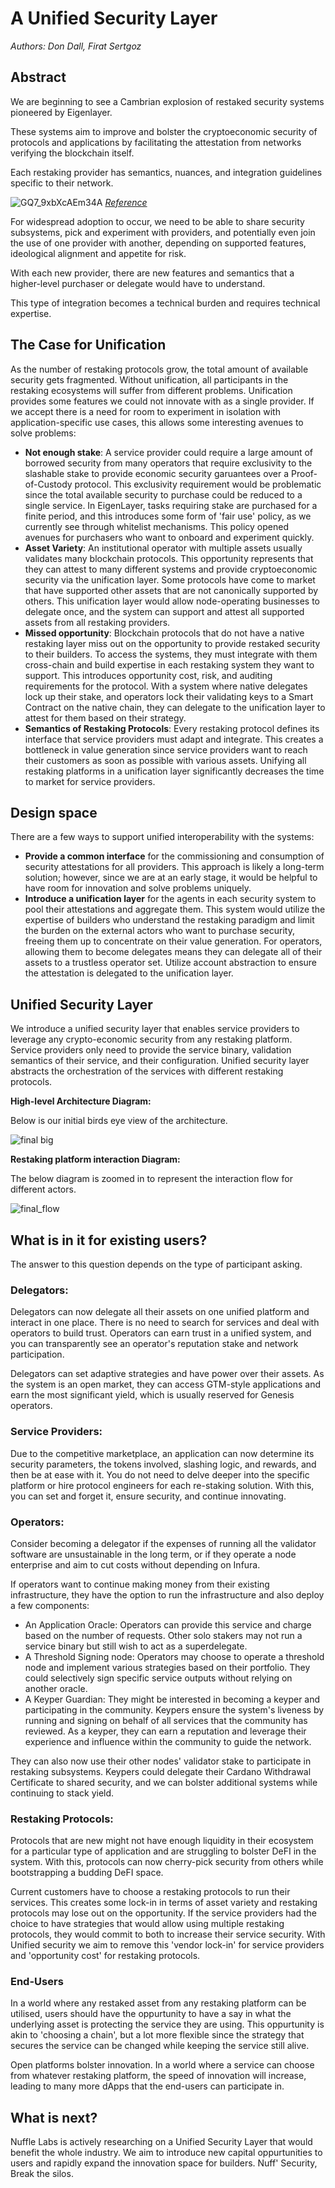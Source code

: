 # A Unified Security Layer

*Authors: Don Dall, Firat Sertgoz*
## Abstract
We are beginning to see a Cambrian explosion of restaked security systems pioneered by Eigenlayer. 

These systems aim to improve and bolster the cryptoeconomic security of protocols and applications by facilitating the attestation from networks verifying the blockchain itself.

Each restaking provider has semantics, nuances, and integration guidelines specific to their network. 

![GQ7_9xbXcAEm34A](https://hackmd.io/_uploads/rklNfFY8A.jpg)
*[Reference](https://x.com/gauntlet_xyz/status/1805662991708213452/photo/1)*

For widespread adoption to occur, we need to be able to share security subsystems, pick and experiment with providers, and potentially even join the use of one provider with another, depending on supported features, ideological alignment and appetite for risk.

With each new provider, there are new features and semantics that a higher-level purchaser or delegate would have to understand. 

This type of integration becomes a technical burden and requires technical expertise. 

## The Case for Unification

  As the number of restaking protocols grow, the total amount of available security gets fragmented. Without unification, all participants in the restaking ecosystems will suffer from different problems. Unification provides some features we could not innovate with as a single provider. If we accept there is a need for room to experiment in isolation with application-specific use cases, this allows some interesting avenues to solve problems:
 
- **Not enough stake**: A service provider could require a large amount of borrowed security from many operators that require exclusivity to the slashable stake to provide economic security garuantees over a Proof-of-Custody protocol. This exclusivity requirement would be problematic since the total available security to purchase could be reduced to a single service. In EigenLayer, tasks requiring stake are purchased for a finite period, and this introduces some form of 'fair use' policy, as we currently see through whitelist mechanisms. This policy opened avenues for purchasers who want to onboard and experiment quickly.
- **Asset Variety**: An institutional operator with multiple assets usually validates many blockchain protocols. This opportunity represents that they can attest to many different systems and provide cryptoeconomic security via the unification layer. Some protocols have come to market that have supported other assets that are not canonically supported by others. This unification layer would allow node-operating businesses to delegate once, and the system can support and attest all supported assets from all restaking providers.
- **Missed opportunity**: Blockchain protocols that do not have a native restaking layer miss out on the opportunity to provide restaked security to their builders. To access the systems, they must integrate with them cross-chain and build expertise in each restaking system they want to support. This introduces opportunity cost, risk, and auditing requirements for the protocol. With a system where native delegates lock up their stake, and operators lock their validating keys to a Smart Contract on the native chain, they can delegate to the unification layer to attest for them based on their strategy.
- **Semantics of Restaking Protocols**: Every restaking protocol defines its interface that service providers must adapt and integrate. This creates a bottleneck in value generation since service providers want to reach their customers as soon as possible with various assets. Unifying all restaking platforms in a unification layer significantly decreases the time to market for service providers. 


## Design space

There are a few ways to support unified interoperability with the systems:

* **Provide a common interface** for the commissioning and consumption of security attestations for all providers. This approach is likely a long-term solution; however, since we are at an early stage, it would be helpful to have room for innovation and solve problems uniquely. 
* **Introduce a unification layer** for the agents in each security system to pool their attestations and aggregate them. This system would utilize the expertise of builders who understand the restaking paradigm and limit the burden on the external actors who want to purchase security, freeing them up to concentrate on their value generation. For operators, allowing them to become delegates means they can delegate all of their assets to a trustless operator set. Utilize account abstraction to ensure the attestation is delegated to the unification layer.


## Unified Security Layer

We introduce a unified security layer that enables service providers to leverage any crypto-economic security from any restaking platform. Service providers only need to provide the service binary, validation semantics of their service, and their configuration. Unified security layer abstracts the orchestration of the services with different restaking protocols.



**High-level Architecture Diagram:**

Below is our initial birds eye view of the architecture.

![final big](https://hackmd.io/_uploads/BJMezZ38R.png)

**Restaking platform interaction Diagram:**

The below diagram is zoomed in to represent the interaction flow for different actors.

![final_flow](https://hackmd.io/_uploads/BylGz-hIR.png)


## What is in it for existing users?

The answer to this question depends on the type of participant asking.

### Delegators:

Delegators can now delegate all their assets on one unified platform and interact in one place. There is no need to search for services and deal with operators to build trust. Operators can earn trust in a unified system, and you can transparently see an operator's reputation stake and network participation.

Delegators can set adaptive strategies and have power over their assets. As the system is an open market, they can access GTM-style applications and earn the most significant yield, which is usually reserved for Genesis operators.

### Service Providers:

Due to the competitive marketplace, an application can now determine its security parameters, the tokens involved, slashing logic, and rewards, and then be at ease with it. You do not need to delve deeper into the specific platform or hire protocol engineers for each re-staking solution. 
With this, you can set and forget it, ensure security, and continue innovating.

### Operators:

Consider becoming a delegator if the expenses of running all the validator software are unsustainable in the long term, or if they operate a node enterprise and aim to cut costs without depending on Infura.

If operators want to continue making money from their existing infrastructure, they have the option to run the infrastructure and also deploy a few components:

* An Application Oracle: Operators can provide this service and charge based on the number of requests. Other solo stakers may not run a service binary but still wish to act as a superdelegate.
* A Threshold Signing node: Operators may choose to operate a threshold node and implement various strategies based on their portfolio. They could selectively sign specific service outputs without relying on another oracle.
* A Keyper Guardian: They might be interested in becoming a keyper and participating in the community. Keypers ensure the system's liveness by running and signing on behalf of all services that the community has reviewed. As a keyper, they can earn a reputation and leverage their experience and influence within the community to guide the network.

They can also now use their other nodes' validator stake to participate in restaking subsystems. Keypers could delegate their Cardano Withdrawal Certificate to shared security, and we can bolster additional systems while continuing to stack yield. 

### Restaking Protocols:

Protocols that are new might not have enough liquidity in their ecosystem for a particular type of application and are struggling to bolster DeFI in the system. With this, protocols can now cherry-pick security from others while bootstrapping a budding DeFI space. 

Current customers have to choose a restaking protocols to run their services. This creates some lock-in in terms of asset variety and restaking protocols may lose out on the opportunity. If the service providers had the choice to have strategies that would allow using multiple restaking protocols, they would commit to both to increase their service security. With Unified security we aim to remove this 'vendor lock-in' for service providers and 'opportunity cost' for restaking protocols.

### End-Users

In a world where any restaked asset from any restaking platform can be utilised, users should have the oppurtunity to have a say in what the underlying asset is protecting the service they are using. This oppurtunity is akin to 'choosing a chain', but a lot more flexible since the strategy that secures the service can be changed while keeping the service still alive.

Open platforms bolster innovation. In a world where a service can choose from whatever restaking platform, the speed of innovation will increase, leading to many more dApps that the end-users can participate in. 

## What is next?

Nuffle Labs is actively researching on a Unified Security Layer that would benefit the whole industry. We aim to introduce new capital oppurtunities to users and rapidly expand the innovation space for builders. Nuff' Security,  Break the silos.
